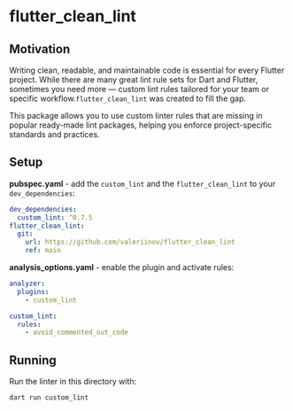 # flutter_clean_lint

## Motivation

Writing clean, readable, and maintainable code is essential for every Flutter project.
While there are many great lint rule sets for Dart and Flutter, sometimes you need more — custom
lint rules tailored for your team or specific workflow.`flutter_clean_lint` was created to fill the
gap.

This package allows you to use custom linter rules that are missing in popular ready-made lint
packages, helping you enforce project-specific standards and practices.

## Setup

**pubspec.yaml** - add the `custom_lint` and the `flutter_clean_lint` to your `dev_dependencies`:

```yaml
dev_dependencies:
  custom_lint: ^0.7.5
flutter_clean_lint:
  git:
    url: https://github.com/valeriinov/flutter_clean_lint
    ref: main
```

**analysis_options.yaml** - enable the plugin and activate rules:

```yaml
analyzer:
  plugins:
    - custom_lint

custom_lint:
  rules:
    - avoid_commented_out_code
```

## Running

Run the linter in this directory with:

```bash
dart run custom_lint
```